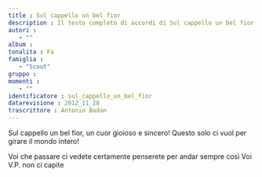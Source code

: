 ```yaml
--- 
title : Sul cappello un bel fior
description : Il testo completo di accordi di Sul cappello un bel fior. Inseriscila nel tuo canzoniere!
autori : 
   - ""
album : 
tonalita : Fa
famiglia : 
   - "Scout"
gruppo : 
momenti : 
   - ""
identificatore : sul_cappello_un_bel_fior
datarevisione : 2012_11_28
trascrittore : Antonio Badan
--- 
```




Sul cappello un bel fior, 
un cuor gioioso e sincero!
Questo solo ci vuol 
per girare il mondo intero!


Voi che passare ci vedete 
certamente penserete 
per andar sempre così 
Voi V.P. non ci capite 



